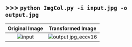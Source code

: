 
## >>> `python ImgCol.py -i input.jpg -o output.jpg`

Original Image             |  Transformed Image
:-------------------------:|:-------------------------:
![input](https://user-images.githubusercontent.com/50515418/208653583-46e31531-816e-41e3-808f-c208a7240c7a.jpg)  |  ![output jpg_eccv16](https://user-images.githubusercontent.com/50515418/208653614-82a26635-dc60-446c-845a-8acf64205254.png)
